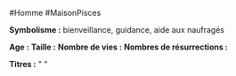 #Homme #MaisonPisces

**Symbolisme :** bienveillance, guidance, aide aux naufragés

**Age :**
**Taille :**
**Nombre de vies :**
**Nombres de résurrections :**

**Titres :** 
"
"

